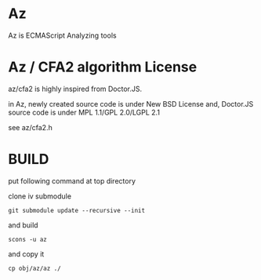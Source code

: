# Az

Az is ECMAScript Analyzing tools

# Az / CFA2 algorithm License

az/cfa2 is highly inspired from Doctor.JS.

in Az, newly created source code is under New BSD License
and, Doctor.JS source code is under MPL 1.1/GPL 2.0/LGPL 2.1

see az/cfa2.h

# BUILD

put following command at top directory

clone iv submodule

    git submodule update --recursive --init

and build

    scons -u az

and copy it

    cp obj/az/az ./
